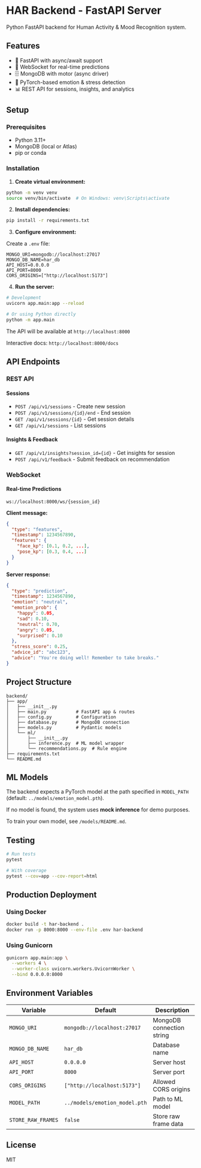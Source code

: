 # HAR Backend - FastAPI Server

Python FastAPI backend for Human Activity & Mood Recognition system.

## Features

- 🚀 FastAPI with async/await support
- 🔌 WebSocket for real-time predictions
- 🗄️ MongoDB with motor (async driver)
- 🧠 PyTorch-based emotion & stress detection
- 📊 REST API for sessions, insights, and analytics

## Setup

### Prerequisites

- Python 3.11+
- MongoDB (local or Atlas)
- pip or conda

### Installation

1. **Create virtual environment:**

```bash
python -m venv venv
source venv/bin/activate  # On Windows: venv\Scripts\activate
```

2. **Install dependencies:**

```bash
pip install -r requirements.txt
```

3. **Configure environment:**

Create a `.env` file:

```env
MONGO_URI=mongodb://localhost:27017
MONGO_DB_NAME=har_db
API_HOST=0.0.0.0
API_PORT=8000
CORS_ORIGINS=["http://localhost:5173"]
```

4. **Run the server:**

```bash
# Development
uvicorn app.main:app --reload

# Or using Python directly
python -m app.main
```

The API will be available at `http://localhost:8000`

Interactive docs: `http://localhost:8000/docs`

## API Endpoints

### REST API

#### Sessions

- `POST /api/v1/sessions` - Create new session
- `POST /api/v1/sessions/{id}/end` - End session
- `GET /api/v1/sessions/{id}` - Get session details
- `GET /api/v1/sessions` - List sessions

#### Insights & Feedback

- `GET /api/v1/insights?session_id={id}` - Get insights for session
- `POST /api/v1/feedback` - Submit feedback on recommendation

### WebSocket

#### Real-time Predictions

```
ws://localhost:8000/ws/{session_id}
```

**Client message:**
```json
{
  "type": "features",
  "timestamp": 1234567890,
  "features": {
    "face_kp": [0.1, 0.2, ...],
    "pose_kp": [0.3, 0.4, ...]
  }
}
```

**Server response:**
```json
{
  "type": "prediction",
  "timestamp": 1234567890,
  "emotion": "neutral",
  "emotion_prob": {
    "happy": 0.05,
    "sad": 0.10,
    "neutral": 0.70,
    "angry": 0.05,
    "surprised": 0.10
  },
  "stress_score": 0.25,
  "advice_id": "abc123",
  "advice": "You're doing well! Remember to take breaks."
}
```

## Project Structure

```
backend/
├── app/
│   ├── __init__.py
│   ├── main.py           # FastAPI app & routes
│   ├── config.py         # Configuration
│   ├── database.py       # MongoDB connection
│   ├── models.py         # Pydantic models
│   └── ml/
│       ├── __init__.py
│       ├── inference.py  # ML model wrapper
│       └── recommendations.py  # Rule engine
├── requirements.txt
└── README.md
```

## ML Models

The backend expects a PyTorch model at the path specified in `MODEL_PATH` (default: `../models/emotion_model.pth`).

If no model is found, the system uses **mock inference** for demo purposes.

To train your own model, see `/models/README.md`.

## Testing

```bash
# Run tests
pytest

# With coverage
pytest --cov=app --cov-report=html
```

## Production Deployment

### Using Docker

```bash
docker build -t har-backend .
docker run -p 8000:8000 --env-file .env har-backend
```

### Using Gunicorn

```bash
gunicorn app.main:app \
  --workers 4 \
  --worker-class uvicorn.workers.UvicornWorker \
  --bind 0.0.0.0:8000
```

## Environment Variables

| Variable | Default | Description |
|----------|---------|-------------|
| `MONGO_URI` | `mongodb://localhost:27017` | MongoDB connection string |
| `MONGO_DB_NAME` | `har_db` | Database name |
| `API_HOST` | `0.0.0.0` | Server host |
| `API_PORT` | `8000` | Server port |
| `CORS_ORIGINS` | `["http://localhost:5173"]` | Allowed CORS origins |
| `MODEL_PATH` | `../models/emotion_model.pth` | Path to ML model |
| `STORE_RAW_FRAMES` | `false` | Store raw frame data |

## License

MIT

